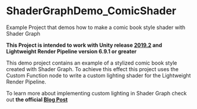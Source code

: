 # ShaderGraphDemo_ComicShader
Example Project that demos how to make a comic book style shader with Shader Graph


**This Project is intended to work with Unity release [2019.2](https://unity3d.com/get-unity/update) 
and Lightweight Render Pipeline version 6.9.1 or greater**


This demo project contains an example of a stylized comic book style created with Shader Graph. 
To achieve this effect this project uses the Custom Function node to write a custom lighting shader for the 
Lightweight Render Pipeline. 

To learn more about implementing custom lighting in Shader Graph 
check out  **the official [Blog Post](https://blogs.unity3d.com/2019/07/31/custom-lighting-in-shader-graph-expanding-your-graphs-in-2019/)**
